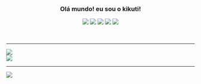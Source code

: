<h3 align="center">Olá mundo! eu sou o kikuti!</h3>

<div align="center">
  <img src="https://img.shields.io/badge/html%205-012cd1?style=for-the-badge&logo=html5&logoColor=fafafa&labelColor=012cd1" />
  <img src="https://img.shields.io/badge/css%203-012cd1?style=for-the-badge&logo=css3&logoColor=fafafa&labelColor=012cd1" />
  <img src="https://img.shields.io/badge/-JavaScript-012cd1?style=for-the-badge&logo=javascript&logoColor=fafafa&labelColor=012cd1" />
  <img src="https://img.shields.io/badge/-git-012cd1?style=for-the-badge&logo=git&logoColor=fafafa&labelColor=012cd1" />
  <img src="https://img.shields.io/badge/-github-012cd1?style=for-the-badge&logo=github&logoColor=fafafa&labelColor=012cd1" />
</div>

<br />
<br />
<hr>

<img src="https://github-readme-stats.vercel.app/api?username=kikuti-fullstack&show_icons=true&theme=radical&title_color=0124b4&text_color=fafafa&icon_color=012cd1" />
<br />
<img src="https://github-readme-stats.vercel.app/api/top-langs/?username=kikuti-fullstack&theme=radical&title_color=012cd1&text_color=fafafa" />

<hr>

<a align="center" href="https://github.com/kikuti-fullstack">
  <img src="https://komarev.com/ghpvc/?username=kikuti-fullstack&style=flat-square&logoColor=fafafa&labelColor=012cd1" />
</a>
